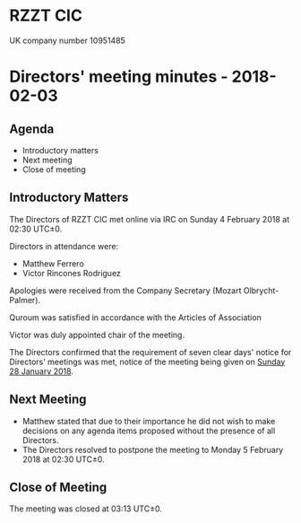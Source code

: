 # RZZT CIC

UK company number 10951485

# Directors' meeting minutes - 2018-02-03

## Agenda

- Introductory matters
- Next meeting
- Close of meeting

## Introductory Matters

The Directors of RZZT CIC met online via IRC on Sunday 4 February 2018 at 02:30 UTC±0.

Directors in attendance were:

- Matthew Ferrero
- Victor Rincones Rodriguez

Apologies were received from the Company Secretary (Mozart Olbrycht-Palmer).

Quroum was satisfied in accordance with the Articles of Association

Victor was duly appointed chair of the meeting.

The Directors confirmed that the requirement of seven clear days' notice for Directors' meetings was met, notice of the meeting being given on [Sunday 28 January 2018](https://github.com/RZZT/Company-Documents/blob/master/Minutes/Minutes-2018-01-28-Directors-Meeting.md).

## Next Meeting

- Matthew stated that due to their importance he did not wish to make decisions on any agenda items proposed without the presence of all Directors.
- The Directors resolved to postpone the meeting to Monday 5 February 2018 at 02:30 UTC±0.

## Close of Meeting

The meeting was closed at 03:13 UTC±0.
